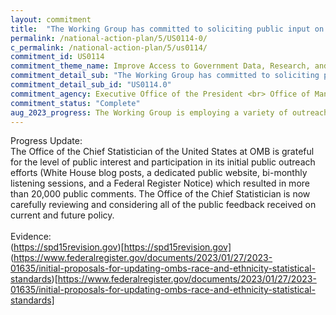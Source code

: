 ```yaml
---
layout: commitment
title:  "The Working Group has committed to soliciting public input on the Working Group’s recommendations on race and ethnicity standards."
permalink: /national-action-plan/5/US0114-0/
c_permalink: /national-action-plan/5/us0114/
commitment_id: US0114
commitment_theme_name: Improve Access to Government Data, Research, and Information
commitment_detail_sub: "The Working Group has committed to soliciting public input on the Working Group’s recommendations on race and ethnicity standards."
commitment_detail_sub_id: "US0114.0"
commitment_agency: Executive Office of the President <br> Office of Management and Budget / Office of the Chief Statistician
commitment_status: "Complete"
aug_2023_progress: The Working Group is employing a variety of outreach and communications methods to offer diverse ways for the public to engage, and to ensure meaningful public participation in the review of the race and ethnicity standards. Outreach efforts to date include three White House blog posts, a dedicated public website <a href="https://spd15revision.gov/">, bi-monthly listening sessions where the public can share input with the members of the Working Group, participation in professional conferences and stakeholder convenings, and a 90-day Federal Register Notice that resulted in over 20,000 public comments.
---
```

Progress Update:<br>
The Office of the Chief Statistician of the United States at OMB is grateful for the level of public interest and participation in its initial public outreach efforts (White House blog posts, a dedicated public website, bi-monthly listening sessions, and a Federal Register Notice) which resulted in more than 20,000 public comments. The Office of the Chief Statistician is now carefully reviewing and considering all of the public feedback received on current and future policy. 
<br>
<br>
Evidence: <br>
(https://spd15revision.gov)[https://spd15revision.gov]
<br>
(https://www.federalregister.gov/documents/2023/01/27/2023-01635/initial-proposals-for-updating-ombs-race-and-ethnicity-statistical-standards)[https://www.federalregister.gov/documents/2023/01/27/2023-01635/initial-proposals-for-updating-ombs-race-and-ethnicity-statistical-standards]
